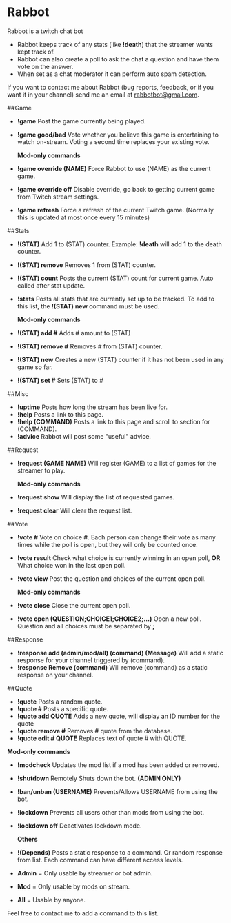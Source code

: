 Rabbot
======

Rabbot is a twitch chat bot

* Rabbot keeps track of any stats (like **!death**) that the streamer wants kept track of.
* Rabbot can also create a poll to ask the chat a question and have them vote on the answer.
* When set as a chat moderator it can perform auto spam detection.

If you want to contact me about Rabbot (bug reports, feedback, or if you want it in your channel) send me an email at <rabbotbot@gmail.com>.

##Game
* **!game** Post the game currently being played.
* **!game good/bad** Vote whether you believe this game is entertaining to watch on-stream.
					 Voting a second time replaces your existing vote.
 
   **Mod-only commands**
* **!game override (NAME)** Force Rabbot to use (NAME) as the current game.
* **!game override off** Disable override, go back to getting current game from Twitch stream settings.
* **!game refresh** Force a refresh of the current Twitch game. (Normally this is updated at most once every 15 minutes)

##Stats
* **!(STAT)** Add 1 to (STAT) counter. Example: **!death** will add 1 to the death counter.
* **!(STAT) remove** Removes 1 from (STAT) counter.
* **!(STAT) count** Posts the current (STAT) count for current game. Auto called after stat update.
* **!stats** Posts all stats that are currently set up to be tracked.
		To add to this list, the **!(STAT) new** command must be used.

   **Mod-only commands**
* **!(STAT) add #** Adds # amount to (STAT)
* **!(STAT) remove #** Removes # from (STAT) counter.
* **!(STAT) new** Creates a new (STAT) counter if it has not been used in any game so far.
* **!(STAT) set #** Sets (STAT) to #
 
##Misc
* **!uptime** Posts how long the stream has been live for.
* **!help** Posts a link to this page.
* **!help (COMMAND)** Posts a link to this page and scroll to section for (COMMAND).
* **!advice** Rabbot will post some "useful" advice.

##Request
* **!request (GAME NAME)** Will register (GAME) to a list of games for the streamer to play. 

   **Mod-only commands**
* **!request show** Will display the list of requested games.
* **!request clear** Will clear the request list.
 
##Vote
* **!vote #** Vote on choice #. Each person can change their vote as many times while the poll is open, but they will only be counted once. 
* **!vote result** Check what choice is currently winning in an open poll, **OR** What choice won in the last open poll.
* **!vote view** Post the question and choices of the current open poll.

   **Mod-only commands**
* **!vote close** Close the current open poll.
* **!vote open (QUESTION;CHOICE1;CHOICE2;...)** Open a new poll. Question and all choices must be separated by **;**

##Response
* **!response add (admin/mod/all) (command) (Message)** Will add a static response for your channel triggered by (command).
* **!response Remove (command)** Will remove (command) as a static response on your channel.

##Quote
* **!quote** Posts a random quote.
* **!quote #** Posts a specific quote.
* **!quote add QUOTE** Adds a new quote, will display an ID number for the quote
* **!quote remove #** Removes # quote from the database.
* **!quote edit # QUOTE** Replaces text of quote # with QUOTE.

 **Mod-only commands**
* **!modcheck** Updates the mod list if a mod has been added or removed.
* **!shutdown** Remotely  Shuts down the bot. **(ADMIN ONLY)**
* **!ban/unban (USERNAME)** Prevents/Allows USERNAME from using the bot.
* **!lockdown** Prevents all users other than mods from using the bot.
* **!lockdown off** Deactivates lockdown mode.

   **Others**
* **!(Depends)** Posts a static response to a command. Or random response from list.
Each command can have different access levels.
* **Admin** = Only usable by streamer or bot admin.
* **Mod** = Only usable by mods on stream.
* **All** = Usable by anyone.

 Feel free to contact me to add a command to this list.
